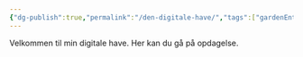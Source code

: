 ```yaml
---
{"dg-publish":true,"permalink":"/den-digitale-have/","tags":["gardenEntry"],"created":"2025-04-06T00:21:35.747+02:00","updated":"2025-04-06T00:22:55.029+02:00"}
---
```


Velkommen til min digitale have. Her kan du gå på opdagelse.

